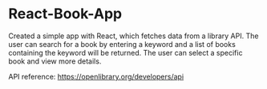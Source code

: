 # React-Book-App

Created a simple app with React, which fetches data from a library API. The user can search for a book by entering a keyword and a list of books containing the keyword will be returned. The user can select a specific book and view more details.

API reference: https://openlibrary.org/developers/api
